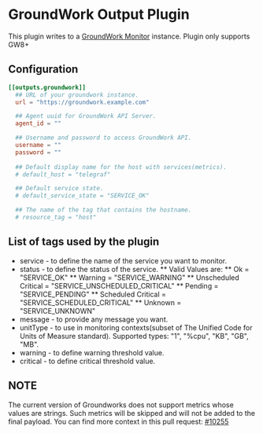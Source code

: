 # GroundWork Output Plugin

This plugin writes to a [GroundWork Monitor][1] instance. Plugin only supports GW8+

[1]: https://www.gwos.com/product/groundwork-monitor/

## Configuration

```toml
[[outputs.groundwork]]
  ## URL of your groundwork instance.
  url = "https://groundwork.example.com"

  ## Agent uuid for GroundWork API Server.
  agent_id = ""

  ## Username and password to access GroundWork API.
  username = ""
  password = ""
  
  ## Default display name for the host with services(metrics).
  # default_host = "telegraf"

  ## Default service state.
  # default_service_state = "SERVICE_OK"

  ## The name of the tag that contains the hostname.
  # resource_tag = "host"
```

## List of tags used by the plugin

* service  - to define the name of the service you want to monitor.
* status   - to define the status of the service.
** Valid Values are:
** Ok = "SERVICE_OK"
** Warning = "SERVICE_WARNING"
** Unscheduled Critical = "SERVICE_UNSCHEDULED_CRITICAL"
** Pending = "SERVICE_PENDING"
** Scheduled Critical = "SERVICE_SCHEDULED_CRITICAL"
** Unknown = "SERVICE_UNKNOWN"
* message  - to provide any message you want.
* unitType - to use in monitoring contexts(subset of The Unified Code for Units of Measure standard). Supported types: "1", "%cpu", "KB", "GB", "MB".
* warning  - to define warning threshold value.
* critical - to define critical threshold value.

## NOTE

The current version of Groundworks does not support metrics whose values are strings. Such metrics will be skipped and will not be added to the final payload. You can find more context in this pull request: [#10255]( https://github.com/influxdata/telegraf/pull/10255)
